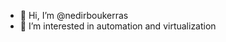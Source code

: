 - 👋 Hi, I’m @nedirboukerras
- 👀 I’m interested in automation and virtualization

<!---
nedirboukerras/nedirboukerras is a ✨ special ✨ repository because its `README.md` (this file) appears on your GitHub profile.
You can click the Preview link to take a look at your changes.
--->

